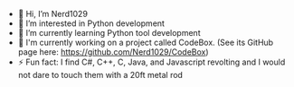 - 👋 Hi, I’m Nerd1029
- 👀 I’m interested in Python development
- 🌱 I’m currently learning Python tool development
- 📝 I'm currently working on a project called CodeBox. (See its GitHub page here: https://github.com/Nerd1029/CodeBox) 
- ⚡ Fun fact: I find C#, C++, C, Java, and Javascript revolting and I would not dare to touch them with a 20ft metal rod

<!---
Nerd1029/Nerd1029 is a ✨ special ✨ repository because its `README.md` (this file) appears on your GitHub profile.
You can click the Preview link to take a look at your changes.
--->
